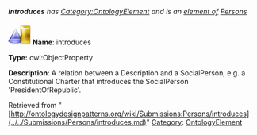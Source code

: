 ___introduces__ has [Category:OntologyElement](../../Category/OntologyElement.md "Category:OntologyElement") and is an [element of](../../Property/ElementOf.md "Property:ElementOf") [Persons](../../Submissions/Persons.md "Submissions:Persons")_


  




[![ObjectProperty](../../images/thumb/c/c3/ObjectProperty.gif/45px-ObjectProperty.gif)](../../Image/ObjectProperty.gif.md "ObjectProperty")
__Name__: introduces 


__Type:__ owl:ObjectProperty 


__Description__: A relation between a Description and a SocialPerson, e.g. a Constitutional Charter that introduces the SocialPerson 'PresidentOfRepublic'. 





Retrieved from "[http://ontologydesignpatterns.org/wiki/Submissions:Persons/introduces](../../Submissions/Persons/introduces.md)"
 [Category](http://ontologydesignpatterns.org/wiki/Special:Categories "Special:Categories"): [OntologyElement](../../Category/OntologyElement.md "Category:OntologyElement")